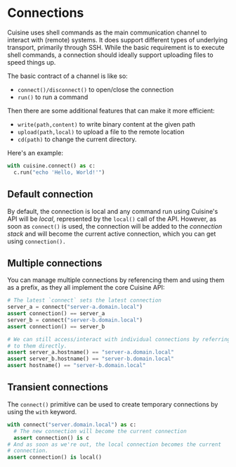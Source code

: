 # Connections

Cuisine uses shell commands as the main communication channel to interact
with (remote) systems. It does support different types of underlying transport,
primarily through SSH. While the basic requirement is to execute shell
commands, a connection should ideally support
uploading files to speed things up.

The basic contract of a channel is like so:

- `connect()/disconnect()` to open/close the connection
- `run()` to run a command

Then there are some additional features that can make it more efficient:

- `write(path,content)` to write binary content at the given path
- `upload(path,local)` to upload a file to the remote location
- `cd(path)` to change the current directory.

Here's an example:

```python
with cuisine.connect() as c:
  c.run("echo 'Hello, World!'")
```

## Default connection

By default, the connection is local and any command run using Cuisine's API
will be *local*, represented by the `local()` call of the API.  However, as
soon as `connect()` is used, the connection will be added to the *connection
stack* and will become the current active connection, which you can get using
`connection().`

## Multiple connections

You can manage multiple connections by referencing them and using them
as a prefix, as they all implement the core Cuisine API:

```python
# The latest `connect` sets the latest connection
server_a = connect("server-a.domain.local")
assert connection() == server_a
server_b = connect("server-b.domain.local")
assert connection() == server_b

# We can still access/interact with individual connections by referring
# to them directly.
assert server_a.hostname() == "server-a.domain.local"
assert server_b.hostname() == "server-b.domain.local"
assert hostname() == "server-b.domain.local"
```

## Transient connections

The `connect()` primitive can be used to create temporary connections
by using the `with` keyword.

```python
with connect("server.domain.local") as c:
  # The new connection will become the current connection
  assert connection() is c
# And as soon as we're out, the local connection becomes the current
# connection.
assert connection() is local()
```
